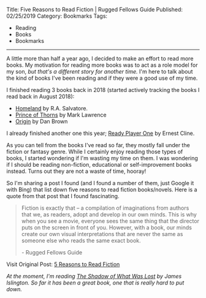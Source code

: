 Title: Five Reasons to Read Fiction | Rugged Fellows Guide
Published: 02/25/2019
Category: Bookmarks
Tags:
   - Reading
   - Books
   - Bookmarks
---
A little more than half a year ago, I decided to make an effort to read more books. My motivation for reading more books was to act as a role model for my son, *but that's a different story for another time.* I'm here to talk about the kind of books I've been reading and if they were a good use of my time. 

I finished reading 3 books back in 2018 (started actively tracking the books I read back in August 2018):
- [Homeland](https://www.goodreads.com/book/show/50027.Homeland?from_search=true) by R.A. Salvatore.
- [Prince of Thorns](https://www.goodreads.com/book/show/9579634-prince-of-thorns?from_search=true) by Mark Lawrence
- [Origin](https://www.goodreads.com/book/show/32283133-origin?ac=1&from_search=true) by Dan Brown

I already finished another one this year; [Ready Player One](https://www.goodreads.com/book/show/9969571-ready-player-one?from_search=true) by Ernest Cline. 

As you can tell from the books I've read so far, they mostly fall under the fiction or fantasy genre. While I certainly enjoy reading those types of books, I started wondering if I'm wasting my time on them. I was wondering if I should be reading non-fiction, educational or self-improvement books instead. Turns out they are not a waste of time, hooray! 

So I'm sharing a post I found (and I found a number of them, just Google it with Bing) that list down five reasons to read fiction books/novels. Here is a quote from that post that I found fascinating.

> <p>Fiction is exactly that – a compilation of imaginations from authors that we, as readers, adopt and develop in our own minds. This is why when you see a movie, everyone sees the same thing that the director puts on the screen in front of you. However, with a book, our minds create our own visual interpretations that are never the same as someone else who reads the same exact book.</p>- Rugged Fellows Guide

Visit Original Post: [5 Reasons to Read Fiction](https://ruggedfellowsguide.com/5-reasons-read-fiction/)

*At the moment, I'm reading [The Shadow of What Was Lost](https://www.goodreads.com/book/show/22878967-the-shadow-of-what-was-lost) by James Islington. So far it has been a great book, one that is really hard to put down.*